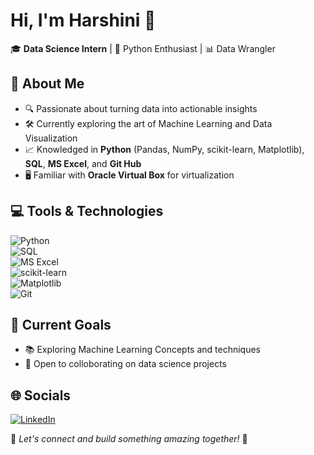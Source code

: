 # Hi, I'm Harshini 👋  

🎓 **Data Science Intern** | 🐍 Python Enthusiast | 📊 Data Wrangler  

## 🌟 About Me  
- 🔍 Passionate about turning data into actionable insights  
- 🛠️ Currently exploring the art of Machine Learning and Data Visualization  
- 📈 Knowledged in **Python** (Pandas, NumPy, scikit-learn, Matplotlib), **SQL**, **MS Excel**, and **Git Hub**  
- 🖥️ Familiar with **Oracle Virtual Box** for virtualization  

## 💻 Tools & Technologies  
![Python](https://img.shields.io/badge/-Python-3776AB?logo=python&logoColor=white)  
![SQL](https://img.shields.io/badge/-SQL-316192?logo=MicrosoftSQLServer&logoColor=white)  
![MS Excel](https://img.shields.io/badge/-MS%20Excel-217346?logo=MicrosoftExcel&logoColor=white)  
![scikit-learn](https://img.shields.io/badge/-Scikit%20Learn-F7931E?logo=scikit-learn&logoColor=white)  
![Matplotlib](https://img.shields.io/badge/-Matplotlib-1f77b4?logo=&logoColor=white)  
![Git](https://img.shields.io/badge/-Git-F05032?logo=git&logoColor=white)  

## 🚀 Current Goals  
- 📚 Exploring Machine Learning Concepts and techniques  
- 🤝 Open to colloborating on data science projects  

## 🌐 Socials  
[![LinkedIn](https://img.shields.io/badge/-LinkedIn-0A66C2?logo=linkedin&logoColor=white)](https://www.linkedin.com/in/harshini-r-619826244?utm_source=share&utm_campaign=share_via&utm_content=profile&utm_medium=android_app)  

📌 *Let's connect and build something amazing together!* 🚀  

